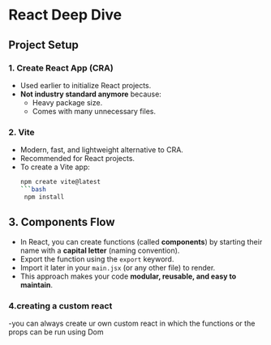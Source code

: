 # React Deep Dive

## Project Setup

### 1. Create React App (CRA)
- Used earlier to initialize React projects.
- **Not industry standard anymore** because:
  - Heavy package size.
  - Comes with many unnecessary files.

### 2. Vite
- Modern, fast, and lightweight alternative to CRA.
- Recommended for React projects.
- To create a Vite app:
  ```bash
  npm create vite@latest
  ```bash
   npm install

## 3. Components Flow
- In React, you can create functions (called **components**) by starting their name with a **capital letter** (naming convention).
- Export the function using the `export` keyword.
- Import it later in your `main.jsx` (or any other file) to render.
- This approach makes your code **modular, reusable, and easy to maintain**.


### 4.creating a custom react
-you can always create ur own custom react in which the functions or the props can be run using Dom
